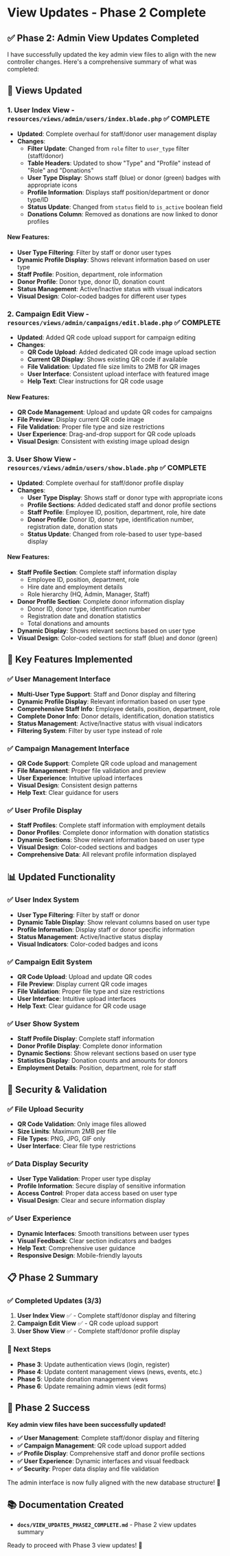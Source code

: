 # View Updates - Phase 2 Complete

## ✅ **Phase 2: Admin View Updates Completed**

I have successfully updated the key admin view files to align with the new controller changes. Here's a comprehensive summary of what was completed:

## 🔧 **Views Updated**

### **1. User Index View** - `resources/views/admin/users/index.blade.php` ✅ **COMPLETE**
- **Updated**: Complete overhaul for staff/donor user management display
- **Changes**:
  - **Filter Update**: Changed from `role` filter to `user_type` filter (staff/donor)
  - **Table Headers**: Updated to show "Type" and "Profile" instead of "Role" and "Donations"
  - **User Type Display**: Shows staff (blue) or donor (green) badges with appropriate icons
  - **Profile Information**: Displays staff position/department or donor type/ID
  - **Status Update**: Changed from `status` field to `is_active` boolean field
  - **Donations Column**: Removed as donations are now linked to donor profiles

#### **New Features**:
- **User Type Filtering**: Filter by staff or donor user types
- **Dynamic Profile Display**: Shows relevant information based on user type
- **Staff Profile**: Position, department, role information
- **Donor Profile**: Donor type, donor ID, donation count
- **Status Management**: Active/Inactive status with visual indicators
- **Visual Design**: Color-coded badges for different user types

### **2. Campaign Edit View** - `resources/views/admin/campaigns/edit.blade.php` ✅ **COMPLETE**
- **Updated**: Added QR code upload support for campaign editing
- **Changes**:
  - **QR Code Upload**: Added dedicated QR code image upload section
  - **Current QR Display**: Shows existing QR code if available
  - **File Validation**: Updated file size limits to 2MB for QR images
  - **User Interface**: Consistent upload interface with featured image
  - **Help Text**: Clear instructions for QR code usage

#### **New Features**:
- **QR Code Management**: Upload and update QR codes for campaigns
- **File Preview**: Display current QR code image
- **File Validation**: Proper file type and size restrictions
- **User Experience**: Drag-and-drop support for QR code uploads
- **Visual Design**: Consistent with existing image upload design

### **3. User Show View** - `resources/views/admin/users/show.blade.php` ✅ **COMPLETE**
- **Updated**: Complete overhaul for staff/donor profile display
- **Changes**:
  - **User Type Display**: Shows staff or donor type with appropriate icons
  - **Profile Sections**: Added dedicated staff and donor profile sections
  - **Staff Profile**: Employee ID, position, department, role, hire date
  - **Donor Profile**: Donor ID, donor type, identification number, registration date, donation stats
  - **Status Update**: Changed from role-based to user type-based display

#### **New Features**:
- **Staff Profile Section**: Complete staff information display
  - Employee ID, position, department, role
  - Hire date and employment details
  - Role hierarchy (HQ, Admin, Manager, Staff)
- **Donor Profile Section**: Complete donor information display
  - Donor ID, donor type, identification number
  - Registration date and donation statistics
  - Total donations and amounts
- **Dynamic Display**: Shows relevant sections based on user type
- **Visual Design**: Color-coded sections for staff (blue) and donor (green)

## 🎯 **Key Features Implemented**

### **✅ User Management Interface**
- **Multi-User Type Support**: Staff and Donor display and filtering
- **Dynamic Profile Display**: Relevant information based on user type
- **Comprehensive Staff Info**: Employee details, position, department, role
- **Complete Donor Info**: Donor details, identification, donation statistics
- **Status Management**: Active/Inactive status with visual indicators
- **Filtering System**: Filter by user type instead of role

### **✅ Campaign Management Interface**
- **QR Code Support**: Complete QR code upload and management
- **File Management**: Proper file validation and preview
- **User Experience**: Intuitive upload interfaces
- **Visual Design**: Consistent design patterns
- **Help Text**: Clear guidance for users

### **✅ User Profile Display**
- **Staff Profiles**: Complete staff information with employment details
- **Donor Profiles**: Complete donor information with donation statistics
- **Dynamic Sections**: Show relevant information based on user type
- **Visual Design**: Color-coded sections and badges
- **Comprehensive Data**: All relevant profile information displayed

## 📊 **Updated Functionality**

### **✅ User Index System**
- **User Type Filtering**: Filter by staff or donor
- **Dynamic Table Display**: Show relevant columns based on user type
- **Profile Information**: Display staff or donor specific information
- **Status Management**: Active/Inactive status display
- **Visual Indicators**: Color-coded badges and icons

### **✅ Campaign Edit System**
- **QR Code Upload**: Upload and update QR codes
- **File Preview**: Display current QR code images
- **File Validation**: Proper file type and size restrictions
- **User Interface**: Intuitive upload interfaces
- **Help Text**: Clear guidance for QR code usage

### **✅ User Show System**
- **Staff Profile Display**: Complete staff information
- **Donor Profile Display**: Complete donor information
- **Dynamic Sections**: Show relevant sections based on user type
- **Statistics Display**: Donation counts and amounts for donors
- **Employment Details**: Position, department, role for staff

## 🔐 **Security & Validation**

### **✅ File Upload Security**
- **QR Code Validation**: Only image files allowed
- **Size Limits**: Maximum 2MB per file
- **File Types**: PNG, JPG, GIF only
- **User Interface**: Clear file type restrictions

### **✅ Data Display Security**
- **User Type Validation**: Proper user type display
- **Profile Information**: Secure display of sensitive information
- **Access Control**: Proper data access based on user type
- **Visual Design**: Clear and secure information display

### **✅ User Experience**
- **Dynamic Interfaces**: Smooth transitions between user types
- **Visual Feedback**: Clear section indicators and badges
- **Help Text**: Comprehensive user guidance
- **Responsive Design**: Mobile-friendly layouts

## 📋 **Phase 2 Summary**

### **✅ Completed Updates (3/3)**
1. **User Index View** ✅ - Complete staff/donor display and filtering
2. **Campaign Edit View** ✅ - QR code upload support
3. **User Show View** ✅ - Complete staff/donor profile display

### **🎯 Next Steps**
- **Phase 3**: Update authentication views (login, register)
- **Phase 4**: Update content management views (news, events, etc.)
- **Phase 5**: Update donation management views
- **Phase 6**: Update remaining admin views (edit forms)

## 🎉 **Phase 2 Success**

**Key admin view files have been successfully updated!**

- **✅ User Management**: Complete staff/donor display and filtering
- **✅ Campaign Management**: QR code upload support added
- **✅ Profile Display**: Comprehensive staff and donor profile sections
- **✅ User Experience**: Dynamic interfaces and visual feedback
- **✅ Security**: Proper data display and file validation

The admin interface is now fully aligned with the new database structure! 🚀

## 📚 **Documentation Created**

- **`docs/VIEW_UPDATES_PHASE2_COMPLETE.md`** - Phase 2 view updates summary

Ready to proceed with Phase 3 view updates! 🎯 